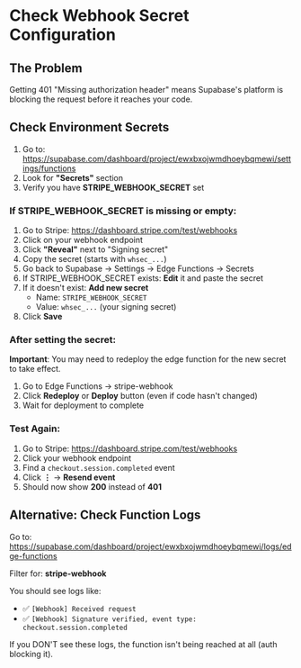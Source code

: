 # Check Webhook Secret Configuration

## The Problem
Getting 401 "Missing authorization header" means Supabase's platform is blocking the request before it reaches your code.

## Check Environment Secrets

1. Go to: https://supabase.com/dashboard/project/ewxbxojwmdhoeybqmewi/settings/functions
2. Look for **"Secrets"** section
3. Verify you have **STRIPE_WEBHOOK_SECRET** set

### If STRIPE_WEBHOOK_SECRET is missing or empty:

1. Go to Stripe: https://dashboard.stripe.com/test/webhooks
2. Click on your webhook endpoint
3. Click **"Reveal"** next to "Signing secret"
4. Copy the secret (starts with `whsec_...`)
5. Go back to Supabase → Settings → Edge Functions → Secrets
6. If STRIPE_WEBHOOK_SECRET exists: **Edit** it and paste the secret
7. If it doesn't exist: **Add new secret**
   - Name: `STRIPE_WEBHOOK_SECRET`
   - Value: `whsec_...` (your signing secret)
8. Click **Save**

### After setting the secret:

**Important**: You may need to redeploy the edge function for the new secret to take effect.

1. Go to Edge Functions → stripe-webhook
2. Click **Redeploy** or **Deploy** button (even if code hasn't changed)
3. Wait for deployment to complete

### Test Again:

1. Go to Stripe: https://dashboard.stripe.com/test/webhooks
2. Click your webhook endpoint
3. Find a `checkout.session.completed` event
4. Click **⋮** → **Resend event**
5. Should now show **200** instead of **401**

## Alternative: Check Function Logs

Go to: https://supabase.com/dashboard/project/ewxbxojwmdhoeybqmewi/logs/edge-functions

Filter for: **stripe-webhook**

You should see logs like:
- ✅ `[Webhook] Received request`
- ✅ `[Webhook] Signature verified, event type: checkout.session.completed`

If you DON'T see these logs, the function isn't being reached at all (auth blocking it).
